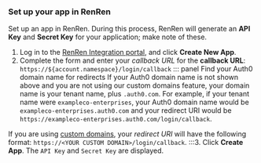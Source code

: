### Set up your app in RenRen
Set up an app in RenRen. During this process, RenRen will generate an **API Key** and **Secret Key** for your application; make note of these.
1. Log in to the [RenRen Integration portal](http://app.renren.com/developers), and click **Create New App**.
2. Complete the form and enter your <dfn data-key="callback">callback URL</dfn> for the **callback URL**:
  `https://${account.namespace}/login/callback`
::: panel Find your Auth0 domain name for redirects
If your Auth0 domain name is not shown above and you are not using our custom domains feature, your domain name is your tenant name, plus `.auth0.com`. For example, if your tenant name were `exampleco-enterprises`, your Auth0 domain name would be `exampleco-enterprises.auth0.com` and your redirect URI would be `https://exampleco-enterprises.auth0.com/login/callback`.

If you are using [custom domains](/custom-domains), your <dfn data-key="callback">redirect URI</dfn> will have the following format: `https://<YOUR CUSTOM DOMAIN>/login/callback`.
:::3. Click **Create App**. The `API Key` and `Secret Key` are displayed.
